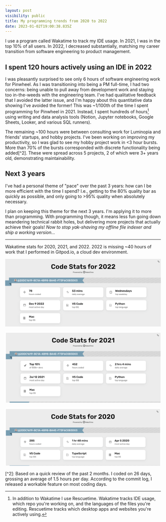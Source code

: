 ```yaml
---
layout: post
visibility: public
title: My programming trends from 2020 to 2022
date: 2023-01-02T19:00:38.835Z
---
```

I﻿ use a program called Wakatime to track my IDE usage. In 2021, I was in the top 10% of all users. In 2022, I decreased substantially, matching my career transition from software engineering to product management.

## I﻿ spent 120 hours actively using an IDE in 2022

I was p﻿leasantly surprised to see only 6 hours of software engineering work for Pinwheel. As I was transitioning into being a PM full-time, I h﻿ad two concerns: being unable to pull away from development work and staying too in-the-weeds with the engineering team. I've had qualitative feedback that I avoided the latter issue, and I'm happy about this quantitative data showing I've avoided the former! This was ~1/100th of the time I spent programming for Pinwheel in 2021. Instead, I spent hundreds of hours[^1] using writing and data analysis tools (Notion, Jupyter notebooks, Google Sheets, Looker, and various SQL runners).

T﻿he remaining ~100 hours were between consulting work for Luminopia and friends' startups, and hobby projects. I've been working on improving my productivity, so I was glad to see my hobby project work in <3 hour bursts. More than 70% of the bursts corresponded with discrete functionality being added[^2]. These were spread across 5 projects, 2 of which were 3+ years old, demonstrating maintainability.

## Next 3 years

I've had a personal theme of "pace" over the past 3 years: how can I be more efficient with the time I spend? I.e., getting to the 80% quality bar as quickly as possible, and only going to >95% quality when absolutely necessary.

I plan on keeping this theme for the next 3 years. I'm applying it to more than programming. With programming though, it means less fun going down meandering technical rabbit holes, but delivering more projects that actually achieve their goals! *Now to stop yak-shaving my offline file indexer and ship a working version...*

- - -

Wakatime stats for 2020, 2021, and 2022. 2022 is missing ~40 hours of work that I performed in Gitpod.io, a cloud dev environment.

![Code stats for 2022. 78 hours coded. 53 mins daily average.](wakatime_2022.png)

![Code stats for 2021. Top 10% of 300k+ devs. 452 hours coded. 2 hrs 4 mins daily average.](wakatime_2021.png)

![Code stats for 2020. 285 hours coded. 1 hr 48 mins daily average.](wakatime_2020.png)

[^1]: In addition to Wakatime I use Rescuetime. Wakatime tracks IDE usage, which repo you're working on, and the languages of the files you're editing. Rescuetime tracks which desktop apps and websites you're actively using.

\[﻿^2]: Based on a quick review of the past 2 months. I coded on 26 days, grossing an average of 1.5 hours per day. According to the commit log, I released a workable feature on most coding days.